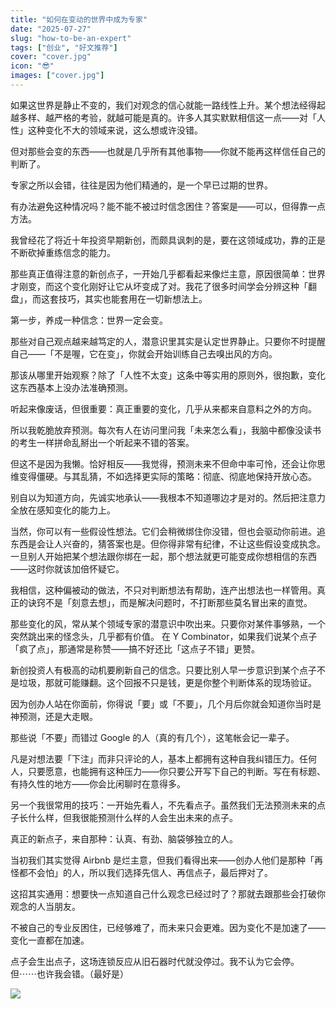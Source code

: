 ```yaml
---
title: "如何在变动的世界中成为专家"
date: "2025-07-27"
slug: "how-to-be-an-expert"
tags: ["创业", "好文推荐"]
cover: "cover.jpg"
icon: "😎"
images: ["cover.jpg"]
---
```

如果这世界是静止不变的，我们对观念的信心就能一路线性上升。某个想法经得起越多样、越严格的考验，就越可能是真的。许多人其实默默相信这一点——对「人性」这种变化不大的领域来说，这么想或许没错。



但对那些会变的东西——也就是几乎所有其他事物——你就不能再这样信任自己的判断了。



专家之所以会错，往往是因为他们精通的，是一个早已过期的世界。



有办法避免这种情况吗？能不能不被过时信念困住？答案是——可以，但得靠一点方法。



我曾经花了将近十年投资早期新创，而颇具讽刺的是，要在这领域成功，靠的正是不断砍掉重练信念的能力。



那些真正值得注意的新创点子，一开始几乎都看起来像烂主意，原因很简单：世界才刚变，而这个变化刚好让它从坏变成了对。我花了很多时间学会分辨这种「翻盘」，而这套技巧，其实也能套用在一切新想法上。



第一步，养成一种信念：世界一定会变。



那些对自己观点越来越笃定的人，潜意识里其实是认定世界静止。只要你不时提醒自己——「不是喔，它在变」，你就会开始训练自己去嗅出风的方向。



那该从哪里开始观察？除了「人性不太变」这条中等实用的原则外，很抱歉，变化这东西基本上没办法准确预测。



听起来像废话，但很重要：真正重要的变化，几乎从来都来自意料之外的方向。



所以我乾脆放弃预测。每次有人在访问里问我「未来怎么看」，我脑中都像没读书的考生一样拼命乱掰出一个听起来不错的答案。



但这不是因为我懒。恰好相反——我觉得，预测未来不但命中率可怜，还会让你思维变得僵硬。与其乱猜，不如选择更实际的策略：彻底、彻底地保持开放心态。



别自以为知道方向，先诚实地承认——我根本不知道哪边才是对的。然后把注意力全放在感知变化的能力上。



当然，你可以有一些假设性想法。它们会稍微绑住你没错，但也会驱动你前进。追东西是会让人兴奋的，猜答案也是。但你得非常有纪律，不让这些假设变成执念。
一旦别人开始把某个想法跟你绑在一起，那个想法就更可能变成你想相信的东西——这时你就该加倍怀疑它。



我相信，这种偏被动的做法，不只对判断想法有帮助，连产出想法也一样管用。真正的诀窍不是「刻意去想」，而是解决问题时，不打断那些莫名冒出来的直觉。



那些变化的风，常从某个领域专家的潜意识中吹出来。只要你对某件事够熟，一个突然跳出来的怪念头，几乎都有价值。
在 Y Combinator，如果我们说某个点子「疯了点」，那通常是称赞——搞不好还比「这点子不错」更赞。



新创投资人有极高的动机要刷新自己的信念。只要比别人早一步意识到某个点子不是垃圾，那就可能赚翻。这个回报不只是钱，更是你整个判断体系的现场验证。



因为创办人站在你面前，你得说「要」或「不要」，几个月后你就会知道你当时是神预测，还是大走眼。



那些说「不要」而错过 Google 的人（真的有几个），这笔帐会记一辈子。



凡是对想法要「下注」而非只评论的人，基本上都拥有这种自我纠错压力。任何人，只要愿意，也能拥有这种压力——你只要公开写下自己的判断。写在有标题、有持久性的地方——你会比闲聊时在意得多。



另一个我很常用的技巧：一开始先看人，不先看点子。虽然我们无法预测未来的点子长什么样，但我很能预测什么样的人会生出未来的点子。



真正的新点子，来自那种：认真、有劲、脑袋够独立的人。



当初我们其实觉得 Airbnb 是烂主意，但我们看得出来——创办人他们是那种「再怪都不会怕」的人，所以我们选择先信人、再信点子，最后押对了。



这招其实通用：想要快一点知道自己什么观念已经过时了？那就去跟那些会打破你观念的人当朋友。



不被自己的专业反困住，已经够难了，而未来只会更难。因为变化不是加速了——变化一直都在加速。



点子会生出点子，这场连锁反应从旧石器时代就没停过。我不认为它会停。
但⋯⋯也许我会错。（最好是）




![](https://prod-files-secure.s3.us-west-2.amazonaws.com/112d0858-5090-4d34-a606-b75eb8d65fd2/46476355-9cf3-4e99-9b7a-3531bc426380/1000202064.png?X-Amz-Algorithm=AWS4-HMAC-SHA256&X-Amz-Content-Sha256=UNSIGNED-PAYLOAD&X-Amz-Credential=ASIAZI2LB466QPGUX2ON%2F20251029%2Fus-west-2%2Fs3%2Faws4_request&X-Amz-Date=20251029T094618Z&X-Amz-Expires=3600&X-Amz-Security-Token=IQoJb3JpZ2luX2VjEBkaCXVzLXdlc3QtMiJGMEQCIFfnS5%2FKYu3wfHxQNCHP0XPOLgW3Ou55AvcTbNw69unKAiAxRhMszjh0T7rJ%2FmhD8bmc7t74gOWaKY0JGoeRsOaqPSqIBAjS%2F%2F%2F%2F%2F%2F%2F%2F%2F%2F8BEAAaDDYzNzQyMzE4MzgwNSIMxA4XejpnhLHCs5BCKtwD8TqbK4MQoVFsF6%2Bi1ReSxIxQbLQKQUevFXOa%2Fm0lETt2HclXNa7EHD3bnjwJ1tVbKGL2x%2BztcnRTjg8432K8P4KOd2144zhNDtYqjq1JLVk4xLqMEj4tJOrhxb5Vjk8527Wx8%2Bj5XImKPTZq6DXqPReNOcL6p5k31KX9OL7fKdh%2BYfqLIi3daa09KtsCl5sSDJlxDaDPmu%2Bbp1tueBy24RZ0arjPiNZHVBOpJO5YYkPB%2Bfu8tv3wOSiAtVtjy3Ecxvk92d2wO7DFRiunzfghsUcK68J5QSmZXkcn9fOguEF1kUNlPS0nTKmm99tOEziKm1yG6IxZBkLh3l9EDD17ajrK%2FfclGNpsXi7WufqIAxzGKSF3WQIZLIJUUMjMFnN3NYNuPh8lTOUVHH4XMo7BFrk06YQnMYPWFQwMGvj%2FgH0KgMvbLWZXxF1q5liRPks9S7jTdyJCkoU1AlgNBjjNf93hefbta%2FDoSmI7SV4j0YGqk9Xf6Au%2BIOKozSSnyUUPMTsypRM%2BVLElfQCPe%2F9%2BLI3lngL45Zk1zqtoEFxDYozBu3XciYeu9MCtMFSHiZiOvjJ7vll4yyKIFSU2LG7QAWLC2Gw82SxrWpRT6piGmblBkidiXxSKXMUivocw5q2HyAY6pgFv%2FQUjd0b4in6hb%2F9Jq7UIDI9BNuwKpJX5iCZbvSfopbPsEIQQ0G4wkPLkMkZipPatWsNXaKoVjax8JUmlJdgvclY3JAPhcwhjDTX5ztnU9XSJ8J9Zw0yxK%2FCkI19CA5vwyqiae2BWUXDKE%2F9V95BFpMA5xg5V0ciuXPR9Xk3iPqGgpXzkLTqhEyXiqmf4%2BUTFlh9T1jTC93m1CGPpxtWxRnlWY78o&X-Amz-Signature=4fac353147ac1839b442f04e1b71bf72454010c55aaa6e8d67fe3c3c53ff4172&X-Amz-SignedHeaders=host&x-amz-checksum-mode=ENABLED&x-id=GetObject)


